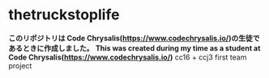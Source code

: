 # thetruckstoplife

**このリポジトリは Code Chrysalis(https://www.codechrysalis.io/)の生徒であるときに作成しました。**
**This was created during my time as a student at Code Chrysalis(https://www.codechrysalis.io/)**
cc16 + ccj3 first team project
